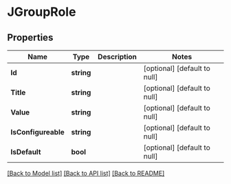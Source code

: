 # JGroupRole

## Properties
Name | Type | Description | Notes
------------ | ------------- | ------------- | -------------
**Id** | **string** |  | [optional] [default to null]
**Title** | **string** |  | [optional] [default to null]
**Value** | **string** |  | [optional] [default to null]
**IsConfigureable** | **string** |  | [optional] [default to null]
**IsDefault** | **bool** |  | [optional] [default to null]

[[Back to Model list]](../README.md#documentation-for-models) [[Back to API list]](../README.md#documentation-for-api-endpoints) [[Back to README]](../README.md)


